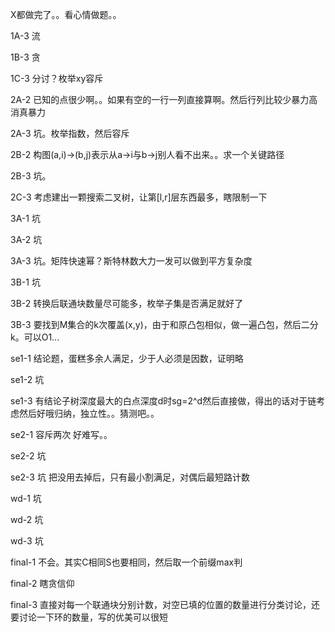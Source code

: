 X都做完了。。看心情做题。。

1A-3 流

1B-3 贪

1C-3 分讨？枚举xy容斥

2A-2 已知的点很少啊。。如果有空的一行一列直接算啊。然后行列比较少暴力高消真暴力

2A-3 坑。枚举指数，然后容斥

2B-2 构图(a,i)->(b,j)表示从a->i与b->j别人看不出来。。求一个关键路径

2B-3 坑。

2C-3 考虑建出一颗搜索二叉树，让第[l,r]层东西最多，瞎限制一下

3A-1 坑

3A-2 坑

3A-3 坑。矩阵快速幂？斯特林数大力一发可以做到平方复杂度

3B-1 坑

3B-2 转换后联通块数量尽可能多，枚举子集是否满足就好了

3B-3 要找到M集合的k次覆盖(x,y)，由于和原凸包相似，做一遍凸包，然后二分k。可以O1...

se1-1 结论题，蛋糕多余人满足，少于人必须是因数，证明略

se1-2 坑

se1-3 有结论子树深度最大的白点深度d时sg=2^d然后直接做，得出的话对于链考虑然后好哦归纳，独立性。。猜测吧。。

se2-1 容斥两次 好难写。。

se2-2 坑

se2-3 坑 把没用去掉后，只有最小割满足，对偶后最短路计数 

wd-1 坑

wd-2 坑

wd-3 坑

final-1 不会。其实C相同S也要相同，然后取一个前缀max判

final-2 瞎贪信仰

final-3 直接对每一个联通块分别计数，对空已填的位置的数量进行分类讨论，还要讨论一下环的数量，写的优美可以很短
